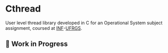 # Cthread

User level thread library developed in C for an Operational System subject assignment, coursed at [INF](https://inf.ufrgs.br)-[UFRGS](https://ufrgs.br).

## :construction: Work in Progress
